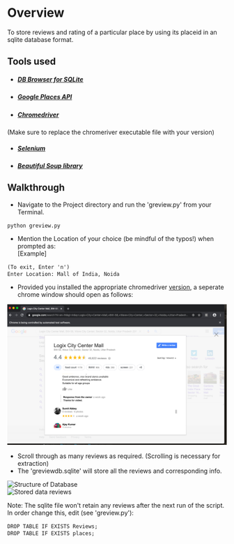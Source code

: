 # Overview
 To store reviews and rating of a particular place by using its placeid in an sqlite database format.

## Tools used
- ##### [DB Browser for SQLite](https://sqlitebrowser.org/dl/)
- ##### [Google Places API](https://developers.google.com/places/web-service/overview)
- ##### [Chromedriver](https://chromedriver.chromium.org/downloads)
(Make sure to replace the chromeriver executable file with your version)
- ##### [Selenium](https://pypi.org/project/selenium/)
- ##### [Beautiful Soup library](https://www.crummy.com/software/BeautifulSoup/bs4/doc/)

## Walkthrough
- Navigate to the Project directory and run the 'greview.py' from your Terminal.
```
python greview.py
```
- Mention the Location of your choice (be mindful of the typos!) when prompted as:\
[Example]
```
(To exit, Enter 'n')
Enter Location: Mall of India, Noida
```
- Provided you installed the appropriate chromedriver [version](https://chromedriver.chromium.org/downloads), a seperate chrome window should open as follows:

 ![Chrome Window](https://github.com/ishijo/Reviews-based-on-place-ids/blob/master/Extra/imgs/chromedriver_window.png)
- Scroll through as many reviews as required. (Scrolling is necessary for extraction)
- The 'greviewdb.sqlite' will store all the reviews and corresponding info.  

 ![Structure of Database]('../../google-review-scrape/Extra/imgs/database_structure.png')  
 ![Stored data reviews](../../google-review-scrape/Extra/imgs/stored_data.jpg)

Note: The sqlite file won't retain any reviews after the next run of the script. In order change this, edit (see 'greview.py'):
```
DROP TABLE IF EXISTS Reviews;
DROP TABLE IF EXISTS places;
```

